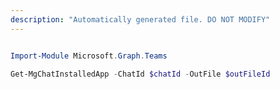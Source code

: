 ```yaml
---
description: "Automatically generated file. DO NOT MODIFY"
---
```


```powershell

Import-Module Microsoft.Graph.Teams

Get-MgChatInstalledApp -ChatId $chatId -OutFile $outFileId

```